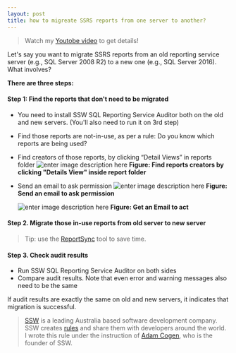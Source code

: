 ```yaml
---
layout: post
title: how to migreate SSRS reports from one server to another?
---
```


>Watch my [Youtobe video](https://youtu.be/1knwXRIbVNw) to get details!


Let's say you want to migrate SSRS reports​ from an old reporting service server (e.g., SQL Server 2008 R2) to a new one (e.g., SQL Server 2016). What involves?

**There are three steps:​**

#### Step 1: Find the reports that don't need to be migrated

* You need to install SSW SQL Reporting Service Auditor both on the old and new servers. (You'll also need to run it on 3rd step)
* Find those reports are not-in-use, as per a rule: Do you know which reports are being used?
* Find creators of those reports, by clicking “Detail Views” in reports folder
![enter image description here](https://rules.ssw.com.au/SiteAssets/do-you-know-how-to-migrate-reporting-service-reports/detailsview.png)
**Figure: Find reports creators by clicking "Details View" inside report folder**

* Send an email to ask permission
![enter image description here](https://rules.ssw.com.au/SiteAssets/do-you-know-how-to-migrate-reporting-service-reports/sent.png)
 **Figure:  Send an email to ask permission**
 
  ![enter image description here](https://rules.ssw.com.au/SiteAssets/do-you-know-how-to-migrate-reporting-service-reports/receive.png)
  **Figure: Get an Email to act**

#### Step 2. Migrate those in-use reports from old server to new server​
>Tip: use the [ReportSync](https://github.com/dapaxx/reportsync) tool to save time.

#### Step 3. Check audit results

 * Run SSW SQL Reporting Service Auditor on both sides
 * Compare audit results. Note that even error and warning messages also
   need to be the same

If audit results are exactly the same on old and new servers, it indicates that migration is successful.​

> [SSW](https://www.ssw.com.au) is a leading Australia based software development company. SSW creates [rules](https://rules.ssw.com.au) and share them with developers around the world. I wrote this rule under the instruction of [Adam Cogen](https://sharepoint.ssw.com.au/AboutUs/Employees/Pages/Adam.aspx), who is the founder of SSW.